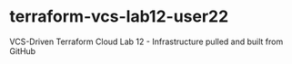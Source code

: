 # terraform-vcs-lab12-user22
VCS-Driven Terraform Cloud Lab 12 - Infrastructure pulled and built from GitHub
